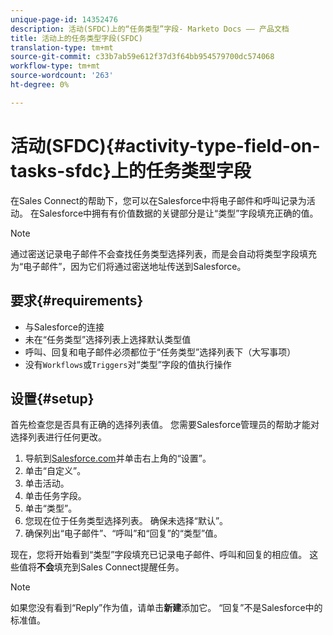```yaml
---
unique-page-id: 14352476
description: 活动(SFDC)上的“任务类型”字段- Marketo Docs —— 产品文档
title: 活动上的任务类型字段(SFDC)
translation-type: tm+mt
source-git-commit: c33b7ab59e612f37d3f64bb954579700dc574068
workflow-type: tm+mt
source-wordcount: '263'
ht-degree: 0%

---
```



# 活动(SFDC){#activity-type-field-on-tasks-sfdc}上的任务类型字段

在Sales Connect的帮助下，您可以在Salesforce中将电子邮件和呼叫记录为活动。 在Salesforce中拥有有价值数据的关键部分是让“类型”字段填充正确的值。

>[!NOTE]
>
>通过密送记录电子邮件不会查找任务类型选择列表，而是会自动将类型字段填充为“电子邮件”，因为它们将通过密送地址传送到Salesforce。

## 要求{#requirements}

* 与Salesforce的连接
* 未在“任务类型”选择列表上选择默认类型值
* 呼叫、回复和电子邮件必须都位于“任务类型”选择列表下（大写事项）
* 没有`Workflows`或`Triggers`对“类型”字段的值执行操作

## 设置{#setup}

首先检查您是否具有正确的选择列表值。 您需要Salesforce管理员的帮助才能对选择列表进行任何更改。

1. 导航到[Salesforce.com](http://Salesforce.com)并单击右上角的“设置”。
1. 单击“自定义”。
1. 单击活动。
1. 单击任务字段。
1. 单击“类型”。
1. 您现在位于任务类型选择列表。 确保未选择“默认”。
1. 确保列出“电子邮件”、“呼叫”和“回复”的“类型”值。

现在，您将开始看到“类型”字段填充已记录电子邮件、呼叫和回复的相应值。 这些值将&#x200B;**不会**&#x200B;填充到Sales Connect提醒任务。

>[!NOTE]
>
>如果您没有看到“Reply”作为值，请单击&#x200B;**新建**&#x200B;添加它。 “回复”不是Salesforce中的标准值。
